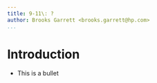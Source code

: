 ```yaml
---
title: 9-11\: ?
author: Brooks Garrett <brooks.garrett@hp.com>
...
```


# Introduction
+  This is a bullet

